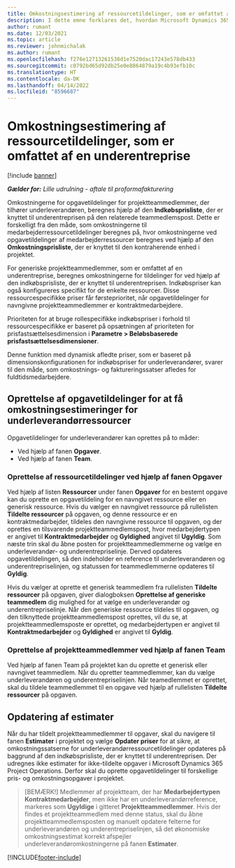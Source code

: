 ```yaml
---
title: Omkostningsestimering af ressourcetildelinger, som er omfattet af en underentreprise
description: I dette emne forklares det, hvordan Microsoft Dynamics 365 Project Operations beregner omkostningsestimering af ressourcetildelinger, som er omfattet af en underentreprise.
author: rumant
ms.date: 12/03/2021
ms.topic: article
ms.reviewer: johnmichalak
ms.author: rumant
ms.openlocfilehash: f276e12713261538d1e7520dac17243e578db433
ms.sourcegitcommit: c0792bd65d92db25e0e8864879a19c4b93efb10c
ms.translationtype: HT
ms.contentlocale: da-DK
ms.lasthandoff: 04/14/2022
ms.locfileid: "8596687"
---
```

# <a name="cost-estimation-of-subcontracted-resource-assignments"></a>Omkostningsestimering af ressourcetildelinger, som er omfattet af en underentreprise

[!include [banner](../../includes/dataverse-preview.md)]

_**Gælder for:** Lille udrulning - aftale til proformafakturering_

Omkostningerne for opgavetildelinger for projektteammedlemmer, der tilhører underleverandøren, beregnes hjælp af den **Indkøbsprisliste**, der er knyttet til underentreprisen på den relaterede teammedlemspost. Dette er forskelligt fra den måde, som omkostningerne til medarbejderressourcetildelinger beregnes på, hvor omkostningerne ved opgavetildelinger af medarbejderressourcer beregnes ved hjælp af den **Omkostningsprisliste**, der er knyttet til den kontraherende enhed i projektet. 

For generiske projektteammedlemmer, som er omfattet af en underentreprise, beregnes omkostningerne for tildelinger for ved hjælp af den indkøbsprisliste, der er knyttet til underentreprisen. Indkøbspriser kan også konfigureres specifikt for de enkelte ressourcer. Disse ressourcespecifikke priser får førsteprioritet, når opgavetildelinger for navngivne projektteammedlemmer er kontraktmedarbejdere. 

Prioriteten for at bruge rollespecifikke indkøbspriser i forhold til ressourcespecifikke er baseret på opsætningen af prioriteten for prisfastsættelsesdimension i **Parametre > Beløbsbaserede prisfastsættelsesdimensioner**.

Denne funktion med dynamisk afledte priser, som er baseret på dimensionskonfigurationen for indkøbspriser for underleverandører, svarer til den måde, som omkostnings- og faktureringssatser afledes for fuldtidsmedarbejdere. 

## <a name="creating-task-assignments-for-getting-cost-estimates-of-subcontractor-resources"></a>Oprettelse af opgavetildelinger for at få omkostningsestimeringer for underleverandørressourcer

Opgavetildelinger for underleverandører kan oprettes på to måder: 
- Ved hjælp af fanen **Opgaver**.
- Ved hjælp af fanen **Team**.

### <a name="creating-resources-assignments-using-the-tasks-tab"></a>Oprettelse af ressourcetildelinger ved hjælp af fanen Opgaver
Ved hjælp af listen **Ressourcer** under fanen **Opgaver** for en bestemt opgave kan du oprette en opgavetildeling for en navngivet ressource eller en generisk ressource. Hvis du vælger en navngivet ressource på rullelisten **Tildelte ressourcer** på opgaven, og denne ressource er en kontraktmedarbejder, tildeles den navngivne ressource til opgaven, og der oprettes en tilsvarende projektteammedlemspost, hvor medarbejdertypen er angivet til **Kontraktmedarbejder** og **Gyldighed** angivet til **Ugyldig**. Som næste trin skal du åbne posten for projektteammedlemmerne og vælge en underleverandør- og underentrepriselinje. Derved opdateres opgavetildelingen, så den indeholder en reference til underleverandøren og underentrepriselinjen, og statussen for teammedlemmerne opdateres til **Gyldig**.

Hvis du vælger at oprette et generisk teammedlem fra rullelisten **Tildelte ressourcer** på opgaven, giver dialogboksen **Oprettelse af generiske teammedlem** dig mulighed for at vælge en underleverandør og underentrepriselinje. Når den generiske ressource tildeles til opgaven, og den tilknyttede projektteammedlemspost oprettes, vil du se, at projektteammedlemsposte er oprettet, og medarbejdertypen er angivet til **Kontraktmedarbejder** og **Gyldighed** er angivet til **Gyldig**.

### <a name="creating-project-team-members-using-the-team-tab"></a>Oprettelse af projektteammedlemmer ved hjælp af fanen Team
Ved hjælp af fanen Team på projektet kan du oprette et generisk eller navngivet teammedlem. Når du opretter teammedlemmer, kan du vælge underleverandøren og underentrepriselinjen. Når teamedlemmet er oprettet, skal du tildele teammedlemmet til en opgave ved hjælp af rullelisten **Tildelte ressourcer** på opgaven. 

## <a name="updating-estimates"></a>Opdatering af estimater
Når du har tildelt projektteammedlemmer til opgaver, skal du navigere til fanen **Estimater** i projektet og vælge **Opdater priser** for at sikre, at omkostningssatserne for underleverandørressourcetildelinger opdateres på baggrund af den indkøbsprisliste, der er knyttet til underentreprisen. Der udregnes ikke estimater for ikke-tildelte opgaver i Microsoft Dynamics 365 Project Operations. Derfor skal du oprette opgavetildelinger til forskellige pris- og omkostningsopgaver i projektet. 

> [BEMÆRK!] Medlemmer af projektteam, der har **Medarbejdertypen** **Kontraktmedarbejder**, men ikke har en underleverandørreference, markeres som **Ugyldige** i gitteret **Projektteammedlemmer**. Hvis der findes et projektteammedlem med denne status, skal du åbne projektteammedlemsposten og manuelt opdatere felterne for underleverandøren og underentrepriselinjen, så det økonomiske omkostningsestimat korrekt afspejler underleverandøromkostningerne på fanen **Estimater**. 


[!INCLUDE[footer-include](../../includes/footer-banner.md)]
